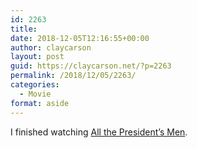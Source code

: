 ```yaml
---
id: 2263
title: 
date: 2018-12-05T12:16:55+00:00
author: claycarson
layout: post
guid: https://claycarson.net/?p=2263
permalink: /2018/12/05/2263/
categories:
  - Movie
format: aside
---
```

I finished watching [All the President&#8217;s Men](https://m.imdb.com/title/tt0074119/?ref=m_nv_sr_1).